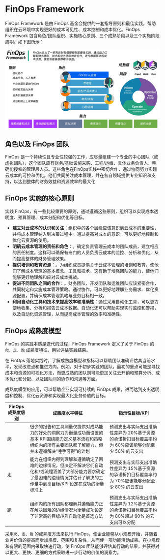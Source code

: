 # FinOps Framework

FinOps Framework 是由 FinOps 基金会提供的一套指导原则和最佳实践，帮助组织在云环境中实现更好的成本可见性、成本控制和成本优化。FinOps Framework 包含角色/团队组织、实施核心原则、三个成熟阶段以及三个实施阶段周期。如下图所示：

<div  align="center">
	<img src="../assets/finops.jpg" width = "620"  align=center />
</div>


## 角色以及 FinOps 团队

FinOps 是一个持续性且专业性较强的工作，应尽量组建一个专业的中心团队（或虚拟团队），这个团队应有财务/基础设施采购、工程/运维、具体业务负责人、明确能授权的管理层人员。这些角色在FinOps实践中密切合作，通过协同努力实现云成本的可控和优化。他们共同关注成本管理，并在各自领域提供专业知识和支持，以达到整体的财务效益和资源效率的最大化


## FinOps 实施的核心原则

实践 FinOps，有一些比较重要的原则，通过遵循这些原则，组织可以实现成本透明度、预算管理、成本分配和优化等目标。

- **建立对云成本的认识和关注**：组织中的各个层级应该意识到云成本的重要性，并将成本管理纳入到决策过程中。通过提高对成本的意识，可以更好地控制和优化云资源的使用。
- **明确云成本管理的责任和角色**：。确定负责管理云成本的团队成员，建立相应的责任制度。这样可以确保有专门的人员负责云成本的监控、分析和优化，从而提高整体的财务管理效果。
- **提供培训和教育资源**：。为组织成员提供关于云成本管理的培训和教育，使他们了解成本管理的基本概念、工具和技术。这有助于增强团队的能力，使他们能够更好地理解和应对云成本挑战。
- **促进不同团队之间的合作**：。财务团队、开发团队和运维团队应该紧密合作，共同制定和实施成本管理策略。通过协作，可以更好地理解业务需求、优化资源配置，并确保成本管理策略与业务目标相一致。
- **利用自动化工具和技术来提高效率和准确性**：通过采用自动化工具，可以更方便地收集、分析和报告云成本数据。自动化还可以帮助实现实时监控和警报，以及自动化资源管理，从而提高成本管理的效率和准确性。



## FinOps 成熟度模型

FinOps 的实践本质是迭代的过程，FinOps Framework 定义了关于 FinOps 的`爬`、`走`、`跑` 成熟度特征，用以评估实践结果。

在 FinOps 落地实践时，了解成熟度模型和指标可以帮助团队准确评估其当前水平，发现改进点和推进方向。例如，对于初步实践的团队，最初的重点可能是寻找成本和资源的可视化方法，而更成熟的团队则可能更加关注云开销和预算分析、成本优化和分配、以及团队间的协作和沟通等方面。

成熟度模型的应用，可以帮助企业实现可持续的 FinOps 成果，进而达到支出透明度和控制、优化云资源和实现最大化业务价值的目标。


|  FinOps成熟度级别   | 成熟度水平特征  | 指示性目标/KPI  |
|  ----  | ----  | ----  |
| 爬  | 很少的报告和工具测量仅提供对成熟能力的好处的洞察力为衡量成功而设置的基本 KPI围绕能力定义基本流程和策略组织内的所有主要团队都了解能力，但并未遵循解决“唾手可得”的计划 | 预测支出与实际支出准确性差异为 20%基于资源的承诺折扣目标覆盖率约为 60%应该能够分配至少 50% 的云支出 |
| 走  | 能力在组织内得到理解和遵循确定了困难的边缘情况，但决定不解决它们自动化和/或流程涵盖了大部分能力要求确定了最困难的边缘情况并估计了解决的工作量中到高目标/KPI 设定在成功的衡量标准上 | 预测支出与实际支出准确性差异为 15%基于资源的承诺折扣目标覆盖率约为 70%应该能够分配至少 80% 的云支出 |
| 跑  | 组织内的所有团队都理解并遵循能力正在解决困难的边缘情况为衡量成功设定了非常高的目标/KPI自动化是首选方法 | 预测支出与实际支出准确性差异为 12%基于资源的承诺折扣目标覆盖率约为 80%超过 90% 的云支出可以分配 |


采用`爬`、`走`、`跑` 的成熟度方法来执行 FinOps，使企业能够从小规模开始，并随着业务价值的提高而增加规模、范围和复杂性，从而使一项功能活动成熟。在小规模和有限的范围内采取快速行动，使 FinOps 团队能够评估其行动的结果，并获得对以更大、更快、更细的方式采取进一步行动的价值的洞察力。